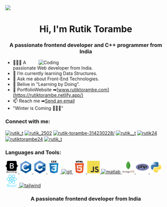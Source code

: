 [![](https://visitcount.itsvg.in/api?id=Rutiktorambe&icon=0&color=3)](https://visitcount.itsvg.in)

<h1 align="center">Hi, I'm Rutik Torambe</h1>
<h3 align="center">A passionate frontend developer and C++ programmer from India</h3>
<img align="right" alt="Coding" width="400" src="https://media.tenor.com/NOYF3f82b_gAAAAM/programmer.gif">

- 👨🏻‍💻 A passionate Web developer from India.
- 🌱 I’m currently learning Data Structures.
- 💬 Ask me about Front-End Technologies.
- 🎯 Belive in "Learning by Doing".
- 🔗 PortfolioWebsite ➡[www.rutiktorambe.com](https://rutiktorambe.netlify.app/)
- 📫 Reach me ➡<a href="mailto: rutiktorambe24@gmail.com?subject=Hello%20from%20my%20website&body=I%20hope%20this%20email%20finds%20you%20well.">Send an email</a>
- "Winter is Coming 🧟‍♂️🧊"

<h3 align="left">Connect with me:</h3>
<p align="left">

<a href="https://codepen.io/rutik_t" target="blank"><img align="center" src="https://raw.githubusercontent.com/rahuldkjain/github-profile-readme-generator/master/src/images/icons/Social/codepen.svg" alt="rutik_t" height="30" width="40" /></a>
<a href="https://twitter.com/rutik_2502" target="blank"><img align="center" src="https://raw.githubusercontent.com/rahuldkjain/github-profile-readme-generator/master/src/images/icons/Social/twitter.svg" alt="rutik_2502" height="30" width="40" /></a>
<a href="https://linkedin.com/in/rutik-torambe-314230228/" target="blank"><img align="center" src="https://raw.githubusercontent.com/rahuldkjain/github-profile-readme-generator/master/src/images/icons/Social/linked-in-alt.svg" alt="rutik-torambe-314230228/" height="30" width="40" /></a>
<a href="https://instagram.com/rutik__t" target="blank"><img align="center" src="https://raw.githubusercontent.com/rahuldkjain/github-profile-readme-generator/master/src/images/icons/Social/instagram.svg" alt="rutik__t" height="30" width="40" /></a>
<a href="https://www.codechef.com/users/rutik24" target="blank"><img align="center" src="https://cdn.jsdelivr.net/npm/simple-icons@3.1.0/icons/codechef.svg" alt="rutik24" height="30" width="40" /></a>
<a href="https://www.hackerrank.com/rutiktorambe24" target="blank"><img align="center" src="https://raw.githubusercontent.com/rahuldkjain/github-profile-readme-generator/master/src/images/icons/Social/hackerrank.svg" alt="rutiktorambe24" height="30" width="40" /></a>
<a href="https://www.leetcode.com/rutik_t" target="blank"><img align="center" src="https://raw.githubusercontent.com/rahuldkjain/github-profile-readme-generator/master/src/images/icons/Social/leet-code.svg" alt="rutik_t" height="30" width="40" /></a>
</p>


<h3 align="left">Languages and Tools:</h3>
<p align="left"> <a href="https://getbootstrap.com" target="_blank" rel="noreferrer"> <img src="https://raw.githubusercontent.com/devicons/devicon/master/icons/bootstrap/bootstrap-plain-wordmark.svg" alt="bootstrap" width="40" height="40"/> </a> <a href="https://www.cprogramming.com/" target="_blank" rel="noreferrer"> <img src="https://raw.githubusercontent.com/devicons/devicon/master/icons/c/c-original.svg" alt="c" width="40" height="40"/> </a> <a href="https://www.w3schools.com/cpp/" target="_blank" rel="noreferrer"> <img src="https://raw.githubusercontent.com/devicons/devicon/master/icons/cplusplus/cplusplus-original.svg" alt="cplusplus" width="40" height="40"/> </a> <a href="https://www.w3schools.com/css/" target="_blank" rel="noreferrer"> <img src="https://raw.githubusercontent.com/devicons/devicon/master/icons/css3/css3-original-wordmark.svg" alt="css3" width="40" height="40"/> </a> <a href="https://git-scm.com/" target="_blank" rel="noreferrer"> <img src="https://www.vectorlogo.zone/logos/git-scm/git-scm-icon.svg" alt="git" width="40" height="40"/> </a> <a href="https://www.w3.org/html/" target="_blank" rel="noreferrer"> <img src="https://raw.githubusercontent.com/devicons/devicon/master/icons/html5/html5-original-wordmark.svg" alt="html5" width="40" height="40"/> </a> <a href="https://developer.mozilla.org/en-US/docs/Web/JavaScript" target="_blank" rel="noreferrer"> <img src="https://raw.githubusercontent.com/devicons/devicon/master/icons/javascript/javascript-original.svg" alt="javascript" width="40" height="40"/> </a> <a href="https://www.mathworks.com/" target="_blank" rel="noreferrer"> <img src="https://upload.wikimedia.org/wikipedia/commons/2/21/Matlab_Logo.png" alt="matlab" width="40" height="40"/> </a> <a href="https://www.mongodb.com/" target="_blank" rel="noreferrer"> <img src="https://raw.githubusercontent.com/devicons/devicon/master/icons/mongodb/mongodb-original-wordmark.svg" alt="mongodb" width="40" height="40"/> </a> <a href="https://www.php.net" target="_blank" rel="noreferrer"> <img src="https://raw.githubusercontent.com/devicons/devicon/master/icons/php/php-original.svg" alt="php" width="40" height="40"/> </a> <a href="https://www.python.org" target="_blank" rel="noreferrer"> <img src="https://raw.githubusercontent.com/devicons/devicon/master/icons/python/python-original.svg" alt="python" width="40" height="40"/> </a> <a href="https://reactjs.org/" target="_blank" rel="noreferrer"> <img src="https://raw.githubusercontent.com/devicons/devicon/master/icons/react/react-original-wordmark.svg" alt="react" width="40" height="40"/> </a> <a href="https://tailwindcss.com/" target="_blank" rel="noreferrer"> <img src="https://www.vectorlogo.zone/logos/tailwindcss/tailwindcss-icon.svg" alt="tailwind" width="40" height="40"/> </a> </p>


<h3 align="center">A passionate frontend developer from India</h3>
